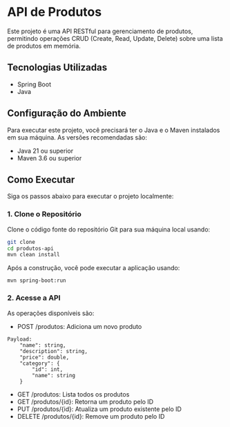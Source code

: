 # API de Produtos

Este projeto é uma API RESTful para gerenciamento de produtos, permitindo operações CRUD (Create, Read, Update, Delete) sobre uma lista de produtos em memória.

## Tecnologias Utilizadas

- Spring Boot
- Java

## Configuração do Ambiente

Para executar este projeto, você precisará ter o Java e o Maven instalados em sua máquina. As versões recomendadas são:

- Java 21 ou superior
- Maven 3.6 ou superior

## Como Executar

Siga os passos abaixo para executar o projeto localmente:

### 1. Clone o Repositório

Clone o código fonte do repositório Git para sua máquina local usando:

```bash
git clone
cd produtos-api
mvn clean install
```
Após a construção, você pode executar a aplicação usando:
```
mvn spring-boot:run
```

### 2. Acesse a API

As operações disponíveis são:

- POST /produtos: Adiciona um novo produto
```
Payload:
    "name": string,
    "description": string,
    "price": double,
    "category": {
        "id": int,
        "name": string
    }
```
- GET /produtos: Lista todos os produtos
- GET /produtos/{id}: Retorna um produto pelo ID
- PUT /produtos/{id}: Atualiza um produto existente pelo ID
- DELETE /produtos/{id}: Remove um produto pelo ID


